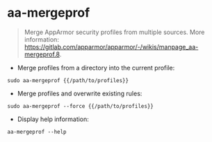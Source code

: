 # aa-mergeprof

> Merge AppArmor security profiles from multiple sources.
> More information: <https://gitlab.com/apparmor/apparmor/-/wikis/manpage_aa-mergeprof.8>.

- Merge profiles from a directory into the current profile:

`sudo aa-mergeprof {{/path/to/profiles}}`

- Merge profiles and overwrite existing rules:

`sudo aa-mergeprof --force {{/path/to/profiles}}`

- Display help information:

`aa-mergeprof --help`
